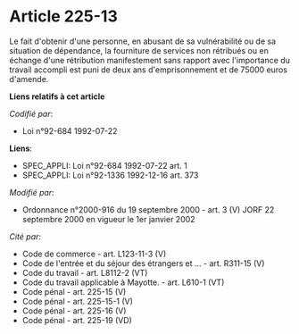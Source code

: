 # Article 225-13

Le fait d'obtenir d'une personne, en abusant de sa vulnérabilité ou de sa situation de dépendance, la fourniture de services
non rétribués ou en échange d'une rétribution manifestement sans rapport avec l'importance du travail accompli est puni de
deux ans d'emprisonnement et de 75000 euros d'amende.

**Liens relatifs à cet article**

_Codifié par_:

  - Loi n°92-684 1992-07-22

**Liens**:

  - SPEC_APPLI: Loi n°92-684 1992-07-22 art. 1
  - SPEC_APPLI: Loi n°92-1336 1992-12-16 art. 373

_Modifié par_:

  - Ordonnance n°2000-916 du 19 septembre 2000 - art. 3 (V) JORF 22 septembre 2000 en vigueur le 1er janvier 2002

_Cité par_:

  - Code de commerce - art. L123-11-3 (V)
  - Code de l'entrée et du séjour des étrangers et ... - art. R311-15 (V)
  - Code du travail - art. L8112-2 (VT)
  - Code du travail applicable à Mayotte. - art. L610-1 (VT)
  - Code pénal - art. 225-15 (V)
  - Code pénal - art. 225-15-1 (V)
  - Code pénal - art. 225-16 (V)
  - Code pénal - art. 225-19 (VD)
